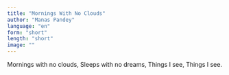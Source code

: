 ```yaml
---
title: "Mornings With No Clouds"
author: "Manas Pandey"
language: "en"
form: "short"
length: "short"
image: ""
---
```

Mornings with no clouds,
Sleeps with no dreams,
Things I see,
Things I see.